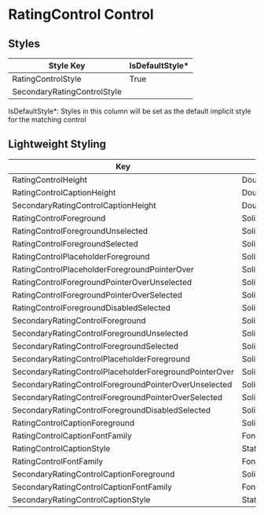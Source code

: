 # RatingControl Control
## Styles

Style Key|IsDefaultStyle*
-|-
RatingControlStyle|True
SecondaryRatingControlStyle|

IsDefaultStyle*: Styles in this column will be set as the default implicit style for the matching control

## Lightweight Styling

Key|Type|Value
-|-|-
RatingControlHeight|Double|32
RatingControlCaptionHeight|Double|32
SecondaryRatingControlCaptionHeight|Double|32
RatingControlForeground|SolidColorBrush|PrimaryBrush
RatingControlForegroundUnselected|SolidColorBrush|OnSurfaceLowBrush
RatingControlForegroundSelected|SolidColorBrush|PrimaryBrush
RatingControlPlaceholderForeground|SolidColorBrush|OnSurfaceLowBrush
RatingControlPlaceholderForegroundPointerOver|SolidColorBrush|PrimaryBrush
RatingControlForegroundPointerOverUnselected|SolidColorBrush|PrimaryBrush
RatingControlForegroundPointerOverSelected|SolidColorBrush|PrimaryBrush
RatingControlForegroundDisabledSelected|SolidColorBrush|OnSurfaceLowBrush
SecondaryRatingControlForeground|SolidColorBrush|SecondaryBrush
SecondaryRatingControlForegroundUnselected|SolidColorBrush|OnSurfaceLowBrush
SecondaryRatingControlForegroundSelected|SolidColorBrush|SecondaryBrush
SecondaryRatingControlPlaceholderForeground|SolidColorBrush|OnSurfaceLowBrush
SecondaryRatingControlPlaceholderForegroundPointerOver|SolidColorBrush|SecondaryBrush
SecondaryRatingControlForegroundPointerOverUnselected|SolidColorBrush|SecondaryBrush
SecondaryRatingControlForegroundPointerOverSelected|SolidColorBrush|SecondaryBrush
SecondaryRatingControlForegroundDisabledSelected|SolidColorBrush|OnSurfaceLowBrush
RatingControlCaptionForeground|SolidColorBrush|OnSurfaceBrush
RatingControlCaptionFontFamily|FontFamily|MaterialRegularFontFamily
RatingControlCaptionStyle|StaticResourceRef|CaptionMedium
RatingControlFontFamily|FontFamily|SymbolThemeFontFamily
SecondaryRatingControlCaptionForeground|SolidColorBrush|OnSurfaceBrush
SecondaryRatingControlCaptionFontFamily|FontFamily|MaterialRegularFontFamily
SecondaryRatingControlCaptionStyle|StaticResourceRef|CaptionMedium
